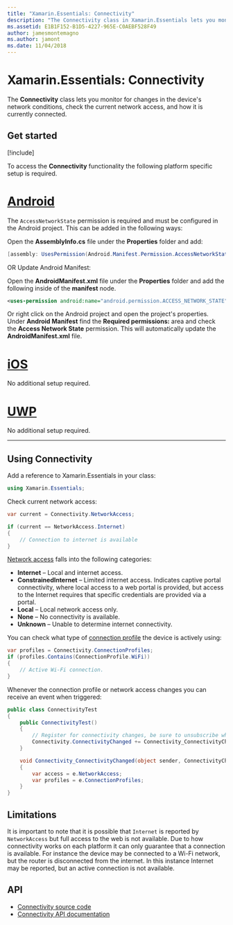 ```yaml
---
title: "Xamarin.Essentials: Connectivity"
description: "The Connectivity class in Xamarin.Essentials lets you monitor for changes in the device's network conditions, check the current network access, and how it is currently connected."
ms.assetid: E1B1F152-B1D5-4227-965E-C0AEBF528F49
author: jamesmontemagno
ms.author: jamont
ms.date: 11/04/2018
---
```


# Xamarin.Essentials: Connectivity

The **Connectivity** class lets you monitor for changes in the device's network conditions, check the current network access, and how it is currently connected.

## Get started

[!include[](~/essentials/includes/get-started.md)]

To access the **Connectivity** functionality the following platform specific setup is required.

# [Android](#tab/android)

The `AccessNetworkState` permission is required and must be configured in the Android project. This can be added in the following ways:

Open the **AssemblyInfo.cs** file under the **Properties** folder and add:

```csharp
[assembly: UsesPermission(Android.Manifest.Permission.AccessNetworkState)]
```

OR Update Android Manifest:

Open the **AndroidManifest.xml** file under the **Properties** folder and add the following inside of the **manifest** node.

```xml
<uses-permission android:name="android.permission.ACCESS_NETWORK_STATE" />
```

Or right click on the Android project and open the project's properties. Under **Android Manifest** find the **Required permissions:** area and check the **Access Network State** permission. This will automatically update the **AndroidManifest.xml** file.

# [iOS](#tab/ios)

No additional setup required.

# [UWP](#tab/uwp)

No additional setup required.

-----

## Using Connectivity

Add a reference to Xamarin.Essentials in your class:

```csharp
using Xamarin.Essentials;
```

Check current network access:

```csharp
var current = Connectivity.NetworkAccess;

if (current == NetworkAccess.Internet)
{
    // Connection to internet is available
}
```

[Network access](xref:Xamarin.Essentials.NetworkAccess) falls into the following categories:

* **Internet** – Local and internet access.
* **ConstrainedInternet** – Limited internet access. Indicates captive portal connectivity, where local access to a web portal is provided, but access to the Internet requires that specific credentials are provided via a portal.
* **Local** – Local network access only.
* **None** – No connectivity is available.
* **Unknown** – Unable to determine internet connectivity.

You can check what type of [connection profile](xref:Xamarin.Essentials.ConnectionProfile) the device is actively using:

```csharp
var profiles = Connectivity.ConnectionProfiles;
if (profiles.Contains(ConnectionProfile.WiFi))
{
    // Active Wi-Fi connection.
}
```

Whenever the connection profile or network access changes you can receive an event when triggered:

```csharp
public class ConnectivityTest
{
    public ConnectivityTest()
    {
        // Register for connectivity changes, be sure to unsubscribe when finished
        Connectivity.ConnectivityChanged += Connectivity_ConnectivityChanged;
    }

    void Connectivity_ConnectivityChanged(object sender, ConnectivityChangedEventArgs  e)
    {
        var access = e.NetworkAccess;
        var profiles = e.ConnectionProfiles;
    }
}
```

## Limitations

It is important to note that it is possible that `Internet` is reported by `NetworkAccess` but full access to the web is not available. Due to how connectivity works on each platform it can only guarantee that a connection is available. For instance the device may be connected to a Wi-Fi network, but the router is disconnected from the internet. In this instance Internet may be reported, but an active connection is not available.

## API

* [Connectivity source code](https://github.com/xamarin/Essentials/tree/master/Xamarin.Essentials/Connectivity)
* [Connectivity API documentation](xref:Xamarin.Essentials.Connectivity)

